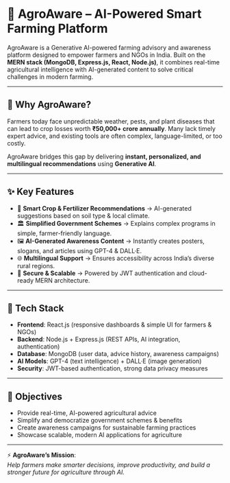 # 🌱 AgroAware – AI-Powered Smart Farming Platform

AgroAware is a Generative AI-powered farming advisory and awareness platform designed to empower farmers and NGOs in India. Built on the **MERN stack (MongoDB, Express.js, React, Node.js)**, it combines real-time agricultural intelligence with AI-generated content to solve critical challenges in modern farming.

---

## 🚜 Why AgroAware?
Farmers today face unpredictable weather, pests, and plant diseases that can lead to crop losses worth **₹50,000+ crore annually**. Many lack timely expert advice, and existing tools are often complex, language-limited, or too costly.  

AgroAware bridges this gap by delivering **instant, personalized, and multilingual recommendations** using **Generative AI**.

---

## ✨ Key Features
- 🌾 **Smart Crop & Fertilizer Recommendations** → AI-generated suggestions based on soil type & local climate.  
- 🏛️ **Simplified Government Schemes** → Explains complex programs in simple, farmer-friendly language.  
- 🖼️ **AI-Generated Awareness Content** → Instantly creates posters, slogans, and articles using GPT-4 & DALL·E.  
- 🌐 **Multilingual Support** → Ensures accessibility across India’s diverse rural regions.  
- 🔐 **Secure & Scalable** → Powered by JWT authentication and cloud-ready MERN architecture.  

---

## 🧠 Tech Stack
- **Frontend**: React.js (responsive dashboards & simple UI for farmers & NGOs)  
- **Backend**: Node.js + Express.js (REST APIs, AI integration, authentication)  
- **Database**: MongoDB (user data, advice history, awareness campaigns)  
- **AI Models**: GPT-4 (text intelligence) + DALL·E (image generation)  
- **Security**: JWT-based authentication, strong data privacy measures  

---

## 📌 Objectives
- Provide real-time, AI-powered agricultural advice  
- Simplify and democratize government schemes & benefits  
- Create awareness campaigns for sustainable farming practices  
- Showcase scalable, modern AI applications for agriculture  

---

⚡ **AgroAware’s Mission**:  
*Help farmers make smarter decisions, improve productivity, and build a stronger future for agriculture through AI.*  
